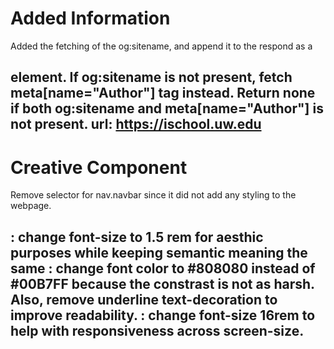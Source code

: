 # Added Information
Added the fetching of the og:sitename, and append it to the respond as a <h2> element.
If og:sitename is not present, fetch meta[name="Author"] tag instead. Return none if both og:sitename and meta[name="Author"] is not present.
url: https://ischool.uw.edu
# Creative Component
Remove selector for nav.navbar since it did not add any styling to the webpage. 
<h2>: change font-size to 1.5 rem for aesthic purposes while keeping semantic meaning the same
<a>: change font color to #808080 instead of #00B7FF because the constrast is not as harsh. Also, remove underline text-decoration to improve readability. 
<body>: change font-size 16rem to help with responsiveness across screen-size.
